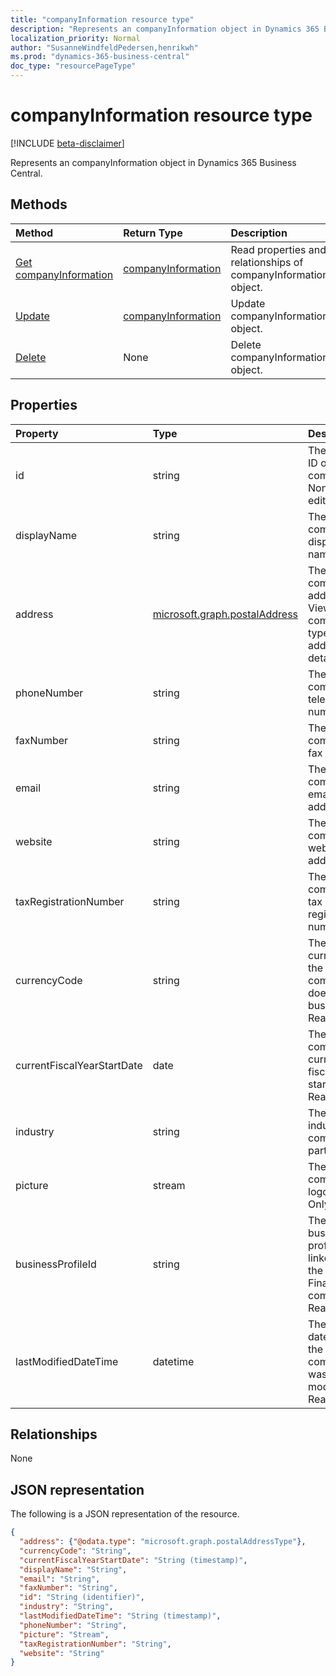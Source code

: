 ```yaml
---
title: "companyInformation resource type"
description: "Represents an companyInformation object in Dynamics 365 Business Central."
localization_priority: Normal
author: "SusanneWindfeldPedersen,henrikwh"
ms.prod: "dynamics-365-business-central"
doc_type: "resourcePageType"
---
```


# companyInformation resource type

[!INCLUDE [beta-disclaimer](../../includes/beta-disclaimer.md)]

Represents an companyInformation object in Dynamics 365 Business Central.

## Methods

| Method       | Return Type | Description |
|:-------------|:------------|:------------|
| [Get companyInformation](../api/dynamics-companyinformation-get.md) | [companyInformation](dynamics-companyinformation.md) | Read properties and relationships of companyInformation object. |
| [Update](../api/dynamics-companyinformation-update.md) | [companyInformation](dynamics-companyinformation.md) | Update companyInformation object. |
| [Delete](../api/dynamics-companyinformation-delete.md) | None | Delete companyInformation object. |

## Properties

| Property	   | Type	   |Description                           |
|:-------------|:--------|:-------------------------------------|
|id            |string|The unique ID of the company. Non-editable.|
|displayName   |string   |The company's display name.           |
|address       |[microsoft.graph.postalAddress](../resources/dynamics-complextypes.md)|The company's address. View the complex type for additional detail.|
|phoneNumber   |string   |The company's telephone number.       |
|faxNumber     |string   |The company's fax number.             |
|email         |string   |The company's email address.          |
|website       |string   |The company's website address.        |
|taxRegistrationNumber|string|The company's tax registration number.|
|currencyCode  |string   |The currency the company does business in. Read-Only.|
|currentFiscalYearStartDate|date|The company's current fiscal year start date. Read-Only.|
|industry      |string   |The industry the company is part of.  |
|picture       |stream   |The company logo. Read-Only.          |
|businessProfileId|string|The business profile ID linked to the Financials company. Read-Only.|
|lastModifiedDateTime|datetime|The last datetime the company was modified. Read-Only.|  

## Relationships

None

## JSON representation

The following is a JSON representation of the resource.

<!-- {
  "blockType": "resource",
  "optionalProperties": [

  ],
  "@odata.type": "microsoft.graph.companyInformation",
  "baseType": "",
  "keyProperty": "id"
}-->

```json
{
  "address": {"@odata.type": "microsoft.graph.postalAddressType"},
  "currencyCode": "String",
  "currentFiscalYearStartDate": "String (timestamp)",
  "displayName": "String",
  "email": "String",
  "faxNumber": "String",
  "id": "String (identifier)",
  "industry": "String",
  "lastModifiedDateTime": "String (timestamp)",
  "phoneNumber": "String",
  "picture": "Stream",
  "taxRegistrationNumber": "String",
  "website": "String"
}
```

<!-- uuid: 16cd6b66-4b1a-43a1-adaf-3a886856ed98
2019-02-04 14:57:30 UTC -->
<!-- {
  "type": "#page.annotation",
  "description": "companyInformation resource",
  "keywords": "",
  "section": "documentation",
  "tocPath": ""
}-->